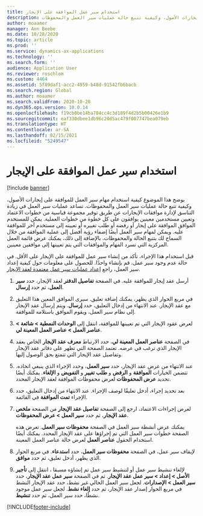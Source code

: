 ```yaml
---
title: استخدام سير عمل الموافقة على الإيجار
description: يوضح هذا الموضوع كيفية استخدام مهام سير العمل للموافقة على إيجارات الأصول، وكيفية تتبع حالة عمليات سير العمل والمحفوظات.
author: moaamer
manager: Ann Beebe
ms.date: 10/28/2020
ms.topic: article
ms.prod: ''
ms.service: dynamics-ax-applications
ms.technology: ''
ms.search.form: ''
audience: Application User
ms.reviewer: roschlom
ms.custom: 4464
ms.assetid: 5f89daf1-acc2-4959-b48d-91542fb6bacb
ms.search.region: Global
ms.author: moaamer
ms.search.validFrom: 2020-10-28
ms.dyn365.ops.version: 10.0.14
ms.openlocfilehash: f19cb0be14ba784cc4c3d189f4d2b5b00426e1b9
ms.sourcegitcommit: eaf330dbee1db96c20d5ac479f007747bea079eb
ms.translationtype: HT
ms.contentlocale: ar-SA
ms.lasthandoff: 02/15/2021
ms.locfileid: "5249547"
---
```

# <a name="use-lease-approval-workflows"></a>استخدام سير عمل الموافقة على الإيجار

[!include [banner](../includes/banner.md)]

يوضح هذا الموضوع كيفية استخدام مهام سير العمل للموافقة على إيجارات الأصول، وكيفية تتبع حالة عمليات سير العمل والمحفوظات. تساعد عمليات سير العمل في زيادة التناسق لإدارة موافقات الإيجارات عن طريق توفير مجموعة قياسية من خطوات الاعتماد وتعيين مستخدمين معينين يوافقون على كل خطوة من خطوات العملية. يمكن للمستخدم الموافق الموافقة على إيجار أو رفضه أو طلب تغييره أو تعيينه إلى مستخدم آخر للموافقة عليه. ويمكن لمهام سير العمل أيضًا إضفاء رؤية أفضل إلى عملية الموافقة من خلال السماح لك بتتبع الحالة والمحفوظات. بالإضافة إلى ذلك، يمكنك عرض قائمة العمل المركزية التي تسرد المهام والموافقات التي يتم تعيينها إلى موافقين معينين.

قبل استخدام هذا الإجراء، تأكد من إنشاء سير عمل للموافقة على الإيجار على الأقل. في حالة عدم وجود سير عمل، قم بإنشاء واحدًا. للحصول على معلومات حول كيفية إعداد سير العمل، راجع [إعداد عمليات سير عمل معتمدة لعقد الإيجار](set-up-lease-wrkflw.md).

1. أرسل عقد إيجار للموافقة عليه. في الصفحة **تفاصيل الدفتر** لعقد الإيجار، حدد **سير العمل**، ثم حدد **إرسال**.
2. في مربع الحوار الذي يظهر، يمكنك إضافة تعليق. سيرى الموافق المعين هذا التعليق مع عقد الإيجار. عند الانتهاء من إدخال التعليق، حدد **إرسال**. ويتم إرسال عقد الإيجار إلى نظام سير العمل، ويقوم الموافق باستلامه للموافقة.
3. لعرض عقود الإيجار التي تم تعيينها للموافقة، انتقل إلى **الوحدات النمطية \> شائعة \> عناصر العمل \> عناصر العمل المعينة لي**.
4. في الصفحة **عناصر العمل المعينة لي**، حدد الارتباط **معرف عقد الإيجار** الخاص بعقد الإيجار الذي ترغب في عرضه. تعتمد الصفحة التي تظهر على دفاتر عقد الإيجار وتفاصيل عقد الإيجار التي تتمتع بحق الوصول إليها.
5. عند الانتهاء من عرض عقد الإيجار، حدد **سير العمل**، وحدد الإجراء الذي ينبغي اتخاذه. تتضمن الخيارات **الموافقة** و **الرفض** و **طلب تغيير** و **التفويض** و **الإلغاء**. يمكنك أيضًا تحديد **عرض المحفوظات** لعرض محفوظات الموافقة لعقد الإيجار المحدد.
6. بعد تحديد إجراء، أدخل تعليقًا لوصف الإجراء. عند الانتهاء من إدخال التعليق، حدد الإجراء **تمت الموافقة** في القائمة.
7. لعرض إجراءات الاعتماد، ارجع إلى الصفحة **تفاصيل عقد الإيجار** من الصفحة **ملخص عقد الإيجار**، ثم حدد **سير العمل \> عرض المحفوظات**.

    يمكنك عرض أنشطة سير العمل في الصفحة **محفوظات سير العمل**. تعرض هذه الصفحة خطوات سير العمل التي تم إجراؤها على عقد الإيجار المحدد. يمكنك أيضًا استخدام الحقول **عناصر العمل** لعرض حالة عناصر العمل المعينة.

8. لإيقاف سير عمل، في الصفحة **محفوظات سير العمل**، حدد **استدعاء**. في مربع الحوار الذي يظهر، أدخل تعليق، ثم حدد **موافق**.
9. لإلغاء تنشيط سير عمل أو لتنشيط سير عمل تم إنشاؤه مسبقا ، انتقل إلى **تأجير الأصل \> إعداد \> سير عمل عقد الإيجار**. ثم في الصفحة **سير عمل عقد الإيجار**، حدد **سير العمل \> الإصدارات**. لجعل سير العمل الحالي غير نشط، حدد عقد الإيجار النشط في مربع الحوار إصدار عقد الإيجار، ثم حدد **إلغاء نشط**. لجعل سير عمل موجود نشطًا، حدد سير العمل، ثم حدد **تنشيط**.


[!INCLUDE[footer-include](../../includes/footer-banner.md)]
